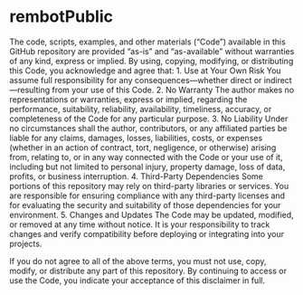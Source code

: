 # rembotPublic
The code, scripts, examples, and other materials (“Code”) available in this GitHub repository are provided “as-is” and “as-available” without warranties of any kind, express or implied. By using, copying, modifying, or distributing this Code, you acknowledge and agree that:
	1.	Use at Your Own Risk
You assume full responsibility for any consequences—whether direct or indirect—resulting from your use of this Code.
	2.	No Warranty
The author makes no representations or warranties, express or implied, regarding the performance, suitability, reliability, availability, timeliness, accuracy, or completeness of the Code for any particular purpose.
	3.	No Liability
Under no circumstances shall the author, contributors, or any affiliated parties be liable for any claims, damages, losses, liabilities, costs, or expenses (whether in an action of contract, tort, negligence, or otherwise) arising from, relating to, or in any way connected with the Code or your use of it, including but not limited to personal injury, property damage, loss of data, profits, or business interruption.
	4.	Third-Party Dependencies
Some portions of this repository may rely on third-party libraries or services. You are responsible for ensuring compliance with any third-party licenses and for evaluating the security and suitability of those dependencies for your environment.
	5.	Changes and Updates
The Code may be updated, modified, or removed at any time without notice. It is your responsibility to track changes and verify compatibility before deploying or integrating into your projects.

If you do not agree to all of the above terms, you must not use, copy, modify, or distribute any part of this repository. By continuing to access or use the Code, you indicate your acceptance of this disclaimer in full.
